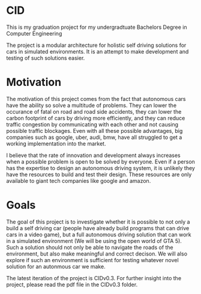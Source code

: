 # CID

This is my graduation project for my undergradtuate Bachelors Degree in Computer Engineering

The project is a modular architecture for holistic self driving solutions for cars in simulated environments. It is an attempt to make development and testing of such solutions easier.

# Motivation
The motivation of this project comes from the fact that autonomous cars have the ability so solve a multitude of problems. They can lower the occurance of fatal on road and road side accidents, they can lower the carbon footprint of cars by driving more efficiently, and they can reduce traffic congestion by communicating with each other and not causing possible traffic blockages. Even with all these possible advantages, big companies such as google, uber, audi, bmw, have all struggled to get a working implementation into the market.

I believe that the rate of innovation and development always increases when a possible problem is open to be solved by everyone. Even if a person has the expertise to design an autonomous driving system, it is unlikely they have the resources to build and test their design. These resources are only available to giant tech companies like google and amazon.

# Goals
The goal of this project is to investigate whether it is possible to not only a build a self driving car (people have already build programs that can drive cars in a video game), but a full autonomous driving solution that can work in a simulated environment (We will be using the open world of GTA 5). Such a solution should not only be able to navigate the roads of the environment, but also make meaningful and correct decison. We will also explore if such an environment is sufficient for testing whatever novel solution for an autonmous car we make.


The latest iteration of the project is CIDv0.3.
For further insight into the project, please read the pdf file in the CIDv0.3 folder.
